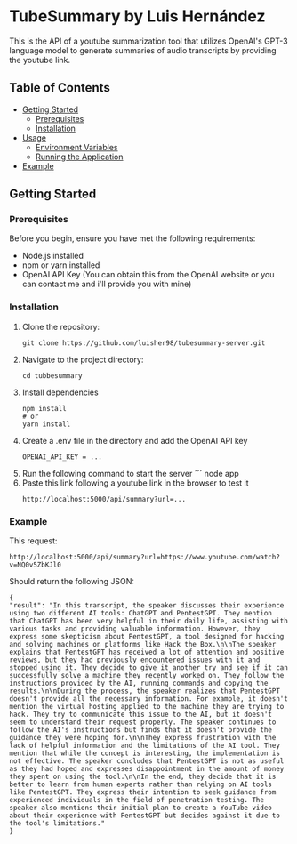 # TubeSummary by Luis Hernández

This is the API of a youtube summarization tool that utilizes OpenAI's GPT-3 language model to generate summaries of audio transcripts by providing the youtube link.

## Table of Contents

- [Getting Started](#getting-started)
  - [Prerequisites](#prerequisites)
  - [Installation](#installation)
- [Usage](#usage)
  - [Environment Variables](#environment-variables)
  - [Running the Application](#running-the-application)
- [Example](#example)

## Getting Started

### Prerequisites

Before you begin, ensure you have met the following requirements:

- Node.js installed
- npm or yarn installed
- OpenAI API Key (You can obtain this from the OpenAI website or you can contact me and i'll provide you with mine)

### Installation

1. Clone the repository:
   ```
   git clone https://github.com/luisher98/tubesummary-server.git
2. Navigate to the project directory:
   ```
   cd tubbesummary
3. Install dependencies
   ```
   npm install
   # or
   yarn install
4. Create a .env file in the directory and add the OpenAI API key
    ```
    OPENAI_API_KEY = ...
5. Run the following command to start the server
   ´´´
   node app
6. Paste this link following a youtube link in the browser to test it
   ```
   http://localhost:5000/api/summary?url=...
### Example

   This request:
   ```
   http://localhost:5000/api/summary?url=https://www.youtube.com/watch?v=NQ0v5ZbKJl0
   ```

   Should return the following JSON:
   ```
   {
   "result": "In this transcript, the speaker discusses their experience using two different AI tools: ChatGPT and PentestGPT. They mention that ChatGPT has been very helpful in their daily life, assisting with various tasks and providing valuable information. However, they express some skepticism about PentestGPT, a tool designed for hacking and solving machines on platforms like Hack the Box.\n\nThe speaker explains that PentestGPT has received a lot of attention and positive reviews, but they had previously encountered issues with it and stopped using it. They decide to give it another try and see if it can successfully solve a machine they recently worked on. They follow the instructions provided by the AI, running commands and copying the results.\n\nDuring the process, the speaker realizes that PentestGPT doesn't provide all the necessary information. For example, it doesn't mention the virtual hosting applied to the machine they are trying to hack. They try to communicate this issue to the AI, but it doesn't seem to understand their request properly. The speaker continues to follow the AI's instructions but finds that it doesn't provide the guidance they were hoping for.\n\nThey express frustration with the lack of helpful information and the limitations of the AI tool. They mention that while the concept is interesting, the implementation is not effective. The speaker concludes that PentestGPT is not as useful as they had hoped and expresses disappointment in the amount of money they spent on using the tool.\n\nIn the end, they decide that it is better to learn from human experts rather than relying on AI tools like PentestGPT. They express their intention to seek guidance from experienced individuals in the field of penetration testing. The speaker also mentions their initial plan to create a YouTube video about their experience with PentestGPT but decides against it due to the tool's limitations."
   }
